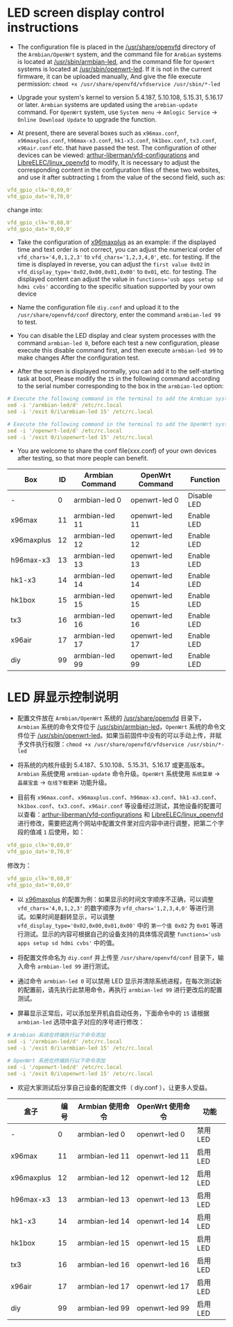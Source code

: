 # LED screen display control instructions

- The configuration file is placed in the [/usr/share/openvfd](https://github.com/ophub/amlogic-s9xxx-armbian/tree/main/build-armbian/common-files/files/usr/share/openvfd) directory of the `Armbian/OpenWrt` system, and the command file for `Armbian` systems is located at [/usr/sbin/armbian-led](https://github.com/ophub/amlogic-s9xxx-armbian/blob/main/build-armbian/common-files/files/usr/sbin/armbian-led), and the command file for `OpenWrt` systems is located at [/usr/sbin/openwrt-led](https://github.com/ophub/amlogic-s9xxx-openwrt/blob/main/amlogic-s9xxx/common-files/files/usr/sbin/openwrt-led). If it is not in the current firmware, it can be uploaded manually, And give the file execute permission: `chmod +x /usr/share/openvfd/vfdservice /usr/sbin/*-led`

- Upgrade your system's kernel to version 5.4.187, 5.10.108, 5.15.31, 5.16.17 or later. `Armbian` systems are updated using the `armbian-update` command. For `OpenWrt` system, use `System menu` → `Amlogic Service` → `Online Download Update` to upgrade the function.

- At present, there are several boxes such as `x96max.conf`, `x96maxplus.conf`, `h96max-x3.conf`, `hk1-x3.conf`, `hk1box.conf`, `tx3.conf`, `x96air.conf` etc. that have passed the test. The configuration of other devices can be viewed: [arthur-liberman/vfd-configurations](https://github.com/arthur-liberman/vfd-configurations) and [LibreELEC/linux_openvfd](https://github.com/LibreELEC/linux_openvfd/tree/master/conf) to modify, It is necessary to adjust the corresponding content in the configuration files of these two websites, and use it after subtracting `1` from the value of the second field, such as:

```yaml
vfd_gpio_clk='0,69,0'
vfd_gpio_dat='0,70,0'
```
change into:

```yaml
vfd_gpio_clk='0,68,0'
vfd_gpio_dat='0,69,0'
```

- Take the configuration of [x96maxplus](https://github.com/ophub/amlogic-s9xxx-armbian/blob/main/build-armbian/common-files/files/usr/share/openvfd/conf/x96maxplus.conf) as an example: if the displayed time and text order is not correct, you can adjust the numerical order of `vfd_chars='4,0,1,2,3'` to `vfd_chars='1,2,3,4,0'`, etc. for testing. If the time is displayed in reverse, you can adjust the `first value 0x02` in `vfd_display_type='0x02,0x00,0x01,0x00'` to `0x01`, etc. for testing. The displayed content can adjust the value in `functions='usb apps setup sd hdmi cvbs'` according to the specific situation supported by your own device

- Name the configuration file `diy.conf` and upload it to the `/usr/share/openvfd/conf` directory, enter the command `armbian-led 99` to test.

- You can disable the LED display and clear system processes with the command `armbian-led 0`, before each test a new configuration, please execute this disable command first, and then execute `armbian-led 99` to make changes After the configuration test.

- After the screen is displayed normally, you can add it to the self-starting task at boot, Please modify the `15` in the following command according to the serial number corresponding to the box in the `armbian-led` option:

```yaml
# Execute the following command in the terminal to add the Armbian system
sed -i '/armbian-led/d' /etc/rc.local
sed -i '/exit 0/i\armbian-led 15' /etc/rc.local

# Execute the following command in the terminal to add the OpenWrt system
sed -i '/openwrt-led/d' /etc/rc.local
sed -i '/exit 0/i\openwrt-led 15' /etc/rc.local
```

- You are welcome to share the conf file(xxx.conf) of your own devices after testing, so that more people can benefit.

|     Box    |   ID   |  Armbian Command  |   OpenWrt Command   |  Function   |
| ---------- |  ----- | ----------------- | ------------------- | ----------- |
| -          |  0     |  armbian-led 0    |   openwrt-led 0     | Disable LED |
| x96max     |  11    |  armbian-led 11   |   openwrt-led 11    | Enable LED  |
| x96maxplus |  12    |  armbian-led 12   |   openwrt-led 12    | Enable LED  |
| h96max-x3  |  13    |  armbian-led 13   |   openwrt-led 13    | Enable LED  |
| hk1-x3     |  14    |  armbian-led 14   |   openwrt-led 14    | Enable LED  |
| hk1box     |  15    |  armbian-led 15   |   openwrt-led 15    | Enable LED  |
| tx3        |  16    |  armbian-led 16   |   openwrt-led 16    | Enable LED  |
| x96air     |  17    |  armbian-led 17   |   openwrt-led 17    | Enable LED  |
| diy        |  99    |  armbian-led 99   |   openwrt-led 99    | Enable LED  |

# LED 屏显示控制说明

- 配置文件放在 `Armbian/OpenWrt` 系统的 [/usr/share/openvfd](https://github.com/ophub/amlogic-s9xxx-armbian/tree/main/build-armbian/common-files/files/usr/share/openvfd) 目录下，`Armbian` 系统的命令文件位于 [/usr/sbin/armbian-led](https://github.com/ophub/amlogic-s9xxx-armbian/blob/main/build-armbian/common-files/files/usr/sbin/armbian-led)，`OpenWrt` 系统的命令文件位于 [/usr/sbin/openwrt-led](https://github.com/ophub/amlogic-s9xxx-openwrt/blob/main/amlogic-s9xxx/common-files/files/usr/sbin/openwrt-led)。如果当前固件中没有的可以手动上传，并赋予文件执行权限：`chmod +x /usr/share/openvfd/vfdservice /usr/sbin/*-led`

- 将系统的内核升级到 5.4.187、5.10.108、5.15.31、5.16.17 或更高版本。`Armbian` 系统使用 `armbian-update` 命令升级。`OpenWrt` 系统使用 `系统菜单` → `晶晨宝盒` → `在线下载更新` 功能升级。

- 目前有 `x96max.conf`、`x96maxplus.conf`、`h96max-x3.conf`、`hk1-x3.conf`、`hk1box.conf`、`tx3.conf`、`x96air.conf` 等设备经过测试，其他设备的配置可以查看：[arthur-liberman/vfd-configurations](https://github.com/arthur-liberman/vfd-configurations) 和 [LibreELEC/linux_openvfd](https://github.com/LibreELEC/linux_openvfd/tree/master/conf) 进行修改，需要把这两个网站中配置文件里对应内容中进行调整，把第二个字段的值减 `1` 后使用，如：

```yaml
vfd_gpio_clk='0,69,0'
vfd_gpio_dat='0,70,0'
```
修改为：

```yaml
vfd_gpio_clk='0,68,0'
vfd_gpio_dat='0,69,0'
```

- 以 [x96maxplus](https://github.com/ophub/amlogic-s9xxx-armbian/blob/main/build-armbian/common-files/files/usr/share/openvfd/conf/x96maxplus.conf) 的配置为例：如果显示的时间文字顺序不正确，可以调整 `vfd_chars='4,0,1,2,3'` 的数字顺序为 `vfd_chars='1,2,3,4,0'` 等进行测试。如果时间是翻转显示，可以调整 `vfd_display_type='0x02,0x00,0x01,0x00'` 中的 `第一个值 0x02` 为 `0x01` 等进行测试。显示的内容可根据自己的设备支持的具体情况调整 `functions='usb apps setup sd hdmi cvbs'` 中的值。

- 将配置文件命名为 `diy.conf` 并上传至 `/usr/share/openvfd/conf` 目录下，输入命令 `armbian-led 99` 进行测试。

- 通过命令 `armbian-led 0` 可以禁用 LED 显示并清除系统进程，在每次测试新的配置前，请先执行此禁用命令，再执行 `armbian-led 99` 进行更改后的配置测试。

- 屏幕显示正常后，可以添加至开机自启动任务，下面命令中的 `15` 请根据 `armbian-led` 选项中盒子对应的序号进行修改：

```yaml
# Armbian 系统在终端执行以下命令添加
sed -i '/armbian-led/d' /etc/rc.local
sed -i '/exit 0/i\armbian-led 15' /etc/rc.local

# OpenWrt 系统在终端执行以下命令添加
sed -i '/openwrt-led/d' /etc/rc.local
sed -i '/exit 0/i\openwrt-led 15' /etc/rc.local
```

- 欢迎大家测试后分享自己设备的配置文件（ diy.conf ），让更多人受益。

|     盒子    |  编号  |  Armbian 使用命令  |   OpenWrt 使用命令   |   功能   |
| ---------- |  ----- | ----------------- | ------------------- | ------- |
| -          |  0     |  armbian-led 0    |   openwrt-led 0     | 禁用 LED |
| x96max     |  11    |  armbian-led 11   |   openwrt-led 11    | 启用 LED |
| x96maxplus |  12    |  armbian-led 12   |   openwrt-led 12    | 启用 LED |
| h96max-x3  |  13    |  armbian-led 13   |   openwrt-led 13    | 启用 LED |
| hk1-x3     |  14    |  armbian-led 14   |   openwrt-led 14    | 启用 LED |
| hk1box     |  15    |  armbian-led 15   |   openwrt-led 15    | 启用 LED |
| tx3        |  16    |  armbian-led 16   |   openwrt-led 16    | 启用 LED |
| x96air     |  17    |  armbian-led 17   |   openwrt-led 17    | 启用 LED |
| diy        |  99    |  armbian-led 99   |   openwrt-led 99    | 启用 LED |
